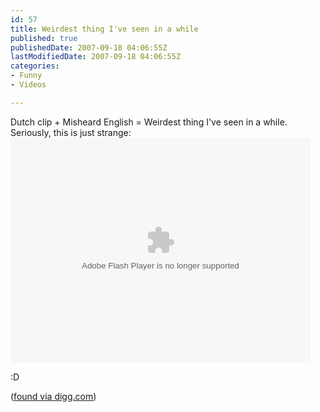 ```yaml
---
id: 57
title: Weirdest thing I've seen in a while
published: true
publishedDate: 2007-09-18 04:06:55Z
lastModifiedDate: 2007-09-18 04:06:55Z
categories:
- Funny
- Videos

---
```


<p>Dutch clip + Misheard English = Weirdest thing I've seen in a while. Seriously, this is just strange:<br />
<object type="application/x-shockwave-flash" data="http://www.collegehumor.com/moogaloop/moogaloop.swf?clip_id=1774933&fullscreen=1" width="480" height="360" ><param name="allowfullscreen" value="true" /><param name="movie" quality="best" value="http://www.collegehumor.com/moogaloop/moogaloop.swf?clip_id=1774933&fullscreen=1" /></object></p>
<p>:D</p>
<p>(<a href="http://digg.com/videos/music/The_Weirdest_Thing_You_Will_EVER_See">found via digg.com</a>)</p>

